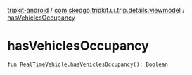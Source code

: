 [tripkit-android](../index.md) / [com.skedgo.tripkit.ui.trip.details.viewmodel](index.md) / [hasVehiclesOccupancy](./has-vehicles-occupancy.md)

# hasVehiclesOccupancy

`fun `[`RealTimeVehicle`](../skedgo.tripkit.routing/-real-time-vehicle/index.md)`.hasVehiclesOccupancy(): `[`Boolean`](https://kotlinlang.org/api/latest/jvm/stdlib/kotlin/-boolean/index.html)